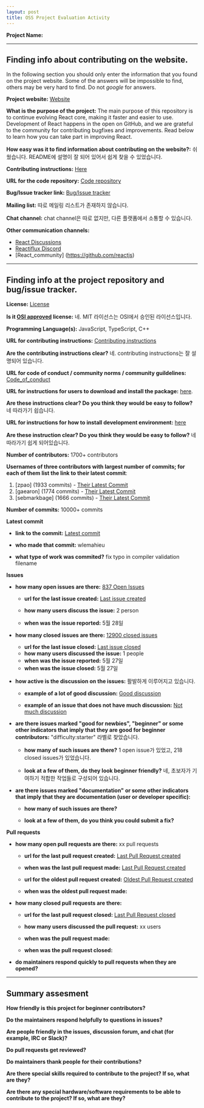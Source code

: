 ```yaml
---
layout: post
title: OSS Project Evaluation Activity
---
```



__Project Name:__  


---

## Finding info about contributing on the website.

In the following section you should only enter the information that you
found on the project website. Some of the answers will be impossible to find, others
may be very hard to find. Do not _google_ for answers.

__Project website:__ [Website](https://react.dev/)


__What is the purpose of the project:__ The main purpose of this repository is to continue evolving React core, making it faster and easier to use. Development of React happens in the open on GitHub, and we are grateful to the community for contributing bugfixes and improvements. Read below to learn how you can take part in improving React.


__How easy was it to find information about contributing on the website?:__ 쉬웠습니다. README에 설명이 잘 되어 있어서 쉽게 찾을 수 있었습니다. 


__Contributing instructions:__ [Here](https://legacy.reactjs.org/docs/how-to-contribute.html) 

__URL for the code repository:__ [Code repository](https://github.com/facebook/react)

__Bug/Issue tracker link:__ [Bug/Issue tracker](https://github.com/facebook/react/issues)

__Mailing list:__ 따로 메일링 리스트가 존재하지 않습니다.

__Chat channel:__ chat channel은 따로 없지만, 다른 플랫폼에서 소통할 수 있습니다.

__Other communication channels:__ 
- [React Discussions](https://github.com/facebook/react/discussions)
- [Reactiflux Discord](https://www.reactiflux.com/)
- [React_community] (https://github.com/reactjs)


---

## Finding info at the project repository and bug/issue tracker.

__License:__ [License](https://github.com/facebook/react/blob/main/LICENSE)

__Is it [OSI approved](https://opensource.org/licenses/alphabetical) license:__ 네. MIT 라이선스는 OSI에서 승인된 라이선스입니다.

__Programming Language(s):__ JavaScript, TypeScript, C++

__URL for contributing instructions:__ [Contributing instructions](https://legacy.reactjs.org/docs/how-to-contribute.html)

__Are the contributing instructions clear?__ 네. contributing instructions는 잘 설명되어 있습니다.


__URL for code of conduct / community norms / community guildelines:__ [Code_of_conduct](https://github.com/facebook/react/blob/main/CODE_OF_CONDUCT.md)

__URL for instructions for users to download and install the package:__  [here](https://react.dev/learn/installation). 


__Are these instructions clear? Do you think they would be easy to follow?__ 네 따라가기 쉽습니다.


__URL for instructions for how to install development environment:__ [here](https://react.dev/learn/setup)


__Are these instruction clear? Do you think they would be easy to follow?__ 네 따라가기 쉽게 되어있습니다.


__Number of contributors:__ 1700+ contributors


__Usernames of three contributors with largest number of commits; for
each of them list the link to their latest commit__:

1. [zpao] (1933 commits) - [Their Latest Commit](https://github.com/facebook/react/commit/ea155e2267b3e4fd958d174f8f0e2b09b1c8ecf2)
1. [gaearon] (1774 commits) - [Their Latest Commit](https://github.com/facebook/react/commit/86d5ac0882305c5bbff0fd7b40385e7d50d0d2b4)
1. [sebmarkbage] (1666 commits) - [Their Latest Commit](https://github.com/facebook/react/commit/c0464aedb16b1c970d717651bba8d1c66c578729)


__Number of commits:__ 10000+ commits

__Latest commit__ 

- __link to the commit:__ [Latest commit](https://github.com/facebook/react/commit/ee76351917106c6146745432a52e9a54a41ee181)

- __who made that commit:__ wlemahieu

- __what type of work was commited?__ fix typo in compiler validation filename


__Issues__

- __how many open issues are there:__ [837 Open Issues](https://github.com/facebook/react/issues)

    - __url for the last issue created:__ [Last issue created](https://github.com/facebook/react/issues/33361)

    - __how many users discuss the issue:__ 2 person
    
    - __when was the issue reported:__ 5월 28일
    

- __how many closed issues are there:__ [12900 closed issues](https://github.com/facebook/react/issues?q=is%3Aissue%20state%3Aclosed)
    - __url for the last issue closed:__ [Last issue closed](https://github.com/facebook/react/issues/33356)
    - __how many users discussed the issue:__ 1 people
    - __when was the issue reported:__ 5월 27일
    - __when was the issue closed:__  5월 27일

- __how active is the discussion on the issues:__ 활발하게 이루어지고 있습니다.

    - __example of a lot of good discussion:__ [Good discussion](https://github.com/facebook/react/issues/33032)
    
    - __example of an issue that does not have much discussion:__ [Not much discussion](https://github.com/facebook/react/issues/32987)



- __are there issues marked "good for newbies", "beginner" or some other indicators that imply that they are good for beginner contributors:__ 
"difficulty:starter" 라벨로 찾았습니다.

    - __how many of such issues are there?__ 1 open issue가 있었고, 218 closed issues가 있었습니다.
    
    - __look at a few of them, do they look beginner friendly?__ 네, 초보자가 기여하기 적합한 작업들로 구성되어 있습니다.



- __are there issues marked "documentation" or some other indicators that imply that they are documentation (user or developer specific):__ 

    - __how many of such issues are there?__ 
    
    - __look at a few of them, do you think you could submit a fix?__ 



__Pull requests__

- __how many open pull requests are there:__ xx pull requests

    - __url for the last pull request created:__ [Last Pull Request created]()
    
    - __when was the last pull request made:__ [Last Pull Request created]()

    - __url for the oldest pull request created:__ [Oldest Pull Request created]()
    
    - __when was the oldest pull request made:__ 

- __how many closed pull requests are there:__ 

    - __url for the last pull request closed:__ [Last Pull Request closed]()
    
    - __how many users discussed the pull request:__ xx users
    
    - __when was the pull request made:__  
    
    - __when was the pull request closed:__ 
    

- __do maintainers respond quickly to pull requests when they are opened?__ 







---


## Summary assesment
__How friendly is this project for beginner contributors?__




__Do the maintainers respond helpfully to questions in issues?__



__Are people friendly in the issues, discussion forum, and chat (for example, IRC or Slack)?__




__Do pull requests get reviewed?__



__Do maintainers thank people for their contributions?__



__Are there special skills required to contribute to the project? If so, what are they?__



__Are there any special hardware/software requirements to be able to contribute to the project? If so, what are they?__

